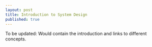 ```yaml
---
layout: post
title: Introduction to System Design
published: true
---
```


To be updated:
Would contain the introduction and links to different concepts.

